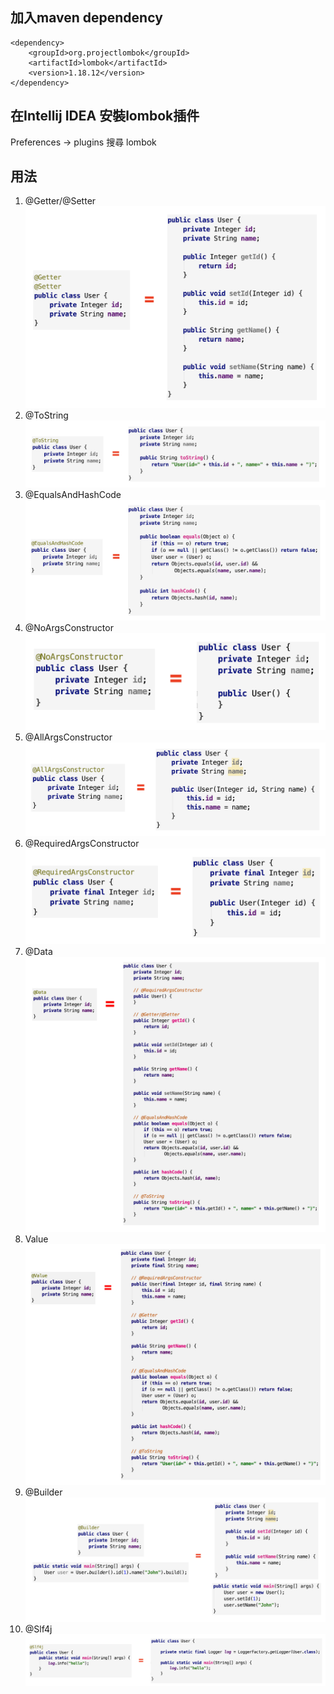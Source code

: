 ## 加入maven dependency
```
<dependency>
    <groupId>org.projectlombok</groupId>
    <artifactId>lombok</artifactId>
    <version>1.18.12</version>
</dependency>
```
## 在Intellij IDEA 安裝lombok插件
Preferences -> plugins
搜尋 lombok
## 用法
1. @Getter/@Setter
![getter/setter](./images/lombok_getter_setter.png)
2. @ToString
![ToString](./images/lombok_tostring.png)
3. @EqualsAndHashCode
![EAH](./images/lombok_equalsandhashcode.png)
4. @NoArgsConstructor 
![noarg](./images/lombok_noargsconstructor.png)
5. @AllArgsConstructor
![allarg](./images/lombok_allargsconstructor.png)
5. @RequiredArgsConstructor
![RAC](./images/lombok_requiredargsconstructor.png)
6. @Data
![data](./images/lombok_data.png)
7. Value
![value](./images/lombok_value.png)
8. @Builder
![builder](./images/lombok_builder.png)
9. @Slf4j
![slf4j](./images/lombok_slf4j.png)

